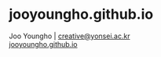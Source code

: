 # jooyoungho.github.io
Joo Youngho | creative@yonsei.ac.kr<br>
[jooyoungho.github.io](https://jooyoungho.github.io)

